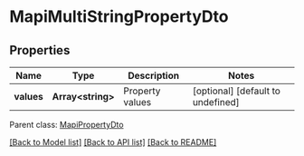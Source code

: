 
# MapiMultiStringPropertyDto

## Properties
Name | Type | Description | Notes
------------ | ------------- | ------------- | -------------
**values** | **Array&lt;string&gt;** | Property values              | [optional] [default to undefined]

 Parent class: [MapiPropertyDto](MapiPropertyDto.md)

[[Back to Model list]](README.md#documentation-for-models) [[Back to API list]](README.md#documentation-for-api-endpoints) [[Back to README]](README.md)
